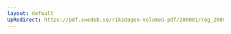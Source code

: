 ```yaml
---
layout: default
UpRedirect: https://pdf.swedeb.se/riksdagen-volumeG-pdf/200001/reg_200001/reg_200001_0544.pdf
---
```

